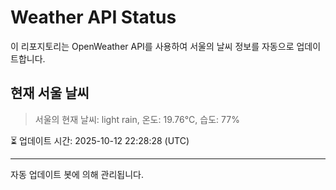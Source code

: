 
# Weather API Status

이 리포지토리는 OpenWeather API를 사용하여 서울의 날씨 정보를 자동으로 업데이트합니다.

## 현재 서울 날씨
> 서울의 현재 날씨: light rain, 온도: 19.76°C, 습도: 77%

⏳ 업데이트 시간: 2025-10-12 22:28:28 (UTC)

---
자동 업데이트 봇에 의해 관리됩니다.
